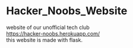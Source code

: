 # Hacker_Noobs_Website
website of our unofficial tech club<br>
https://hacker-noobs.herokuapp.com/<br>
this website is made with flask. 

